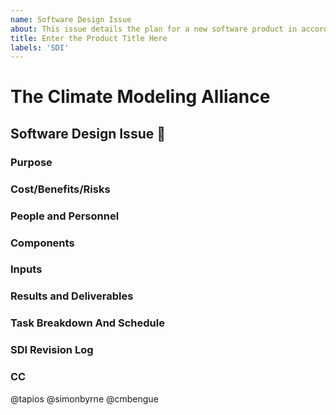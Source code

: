 ```yaml
---
name: Software Design Issue
about: This issue details the plan for a new software product in accordance with CliMA's Code Development Best Practices and Policies.
title: Enter the Product Title Here
labels: 'SDI'
---
```

# The Climate Modeling Alliance
## Software Design Issue 📜
### Purpose
<!--- State concisely the purpose of this software product. What are the goals and objectives? 
What problem is being solved? What are the requirements? What is your approach? -->

### Cost/Benefits/Risks
<!--- Analyze the cost/benefits/risks associated with the proposal. -->

### People and Personnel
<!--- @ the personnel required/requested to implement the software solution.
- Lead:
- Collaborators:
- Reviewers: -->

### Components
<!--- Describe the main components/composition of the software solution. -->

### Inputs
<!--- Describe the inputs to the software solution. -->

### Results and Deliverables
<!--- Describe the key results, deliverables, quality expectations, and performance metrics. -->

### Task Breakdown And Schedule
<!--- A preliminary list of PRs and a preliminary timeline of PRs, milestones, and key results.
- [ ] Task/PR 1
- [ ] Task/PR 2 -->

### SDI Revision Log
<!-- State the reason for revision and indicate who approved it -->

### CC
@tapios @simonbyrne @cmbengue
